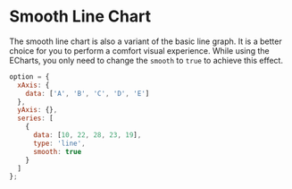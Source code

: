 # Smooth Line Chart

The smooth line chart is also a variant of the basic line graph. It is a better choice for you to perform a comfort visual experience. While using the ECharts, you only need to change the `smooth` to `true` to achieve this effect.

```js [live]
option = {
  xAxis: {
    data: ['A', 'B', 'C', 'D', 'E']
  },
  yAxis: {},
  series: [
    {
      data: [10, 22, 28, 23, 19],
      type: 'line',
      smooth: true
    }
  ]
};
```

